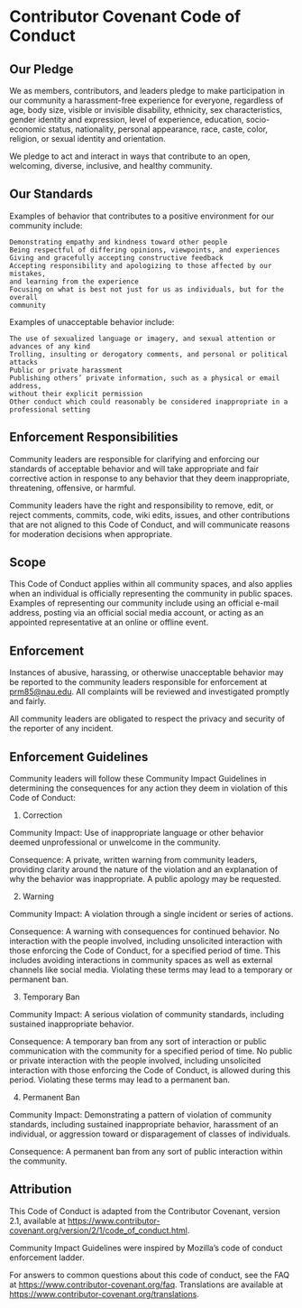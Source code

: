 
# Contributor Covenant Code of Conduct
## **Our Pledge**

We as members, contributors, and leaders pledge to make participation in our
community a harassment-free experience for everyone, regardless of age, body
size, visible or invisible disability, ethnicity, sex characteristics, gender
identity and expression, level of experience, education, socio-economic status,
 nationality, personal appearance, race, caste, color, religion, or sexual
 identity and orientation.  

We pledge to act and interact in ways that contribute to an open, welcoming,
diverse, inclusive, and healthy community.  

## **Our Standards**  

Examples of behavior that contributes to a positive environment for our community include:  

    Demonstrating empathy and kindness toward other people   
    Being respectful of differing opinions, viewpoints, and experiences  
    Giving and gracefully accepting constructive feedback  
    Accepting responsibility and apologizing to those affected by our mistakes,
    and learning from the experience  
    Focusing on what is best not just for us as individuals, but for the overall
    community  

Examples of unacceptable behavior include:  

    The use of sexualized language or imagery, and sexual attention or advances of any kind
    Trolling, insulting or derogatory comments, and personal or political attacks
    Public or private harassment
    Publishing others’ private information, such as a physical or email address,
    without their explicit permission
    Other conduct which could reasonably be considered inappropriate in a
    professional setting  

## **Enforcement Responsibilities**

Community leaders are responsible for clarifying and enforcing our standards of
acceptable behavior and will take appropriate and fair corrective action in
response to any behavior that they deem inappropriate, threatening, offensive, or harmful.  

Community leaders have the right and responsibility to remove, edit, or reject
comments, commits, code, wiki edits, issues, and other contributions that are
not aligned to this Code of Conduct, and will communicate reasons for moderation
decisions when appropriate.  

## **Scope**  

This Code of Conduct applies within all community spaces, and also applies when an individual is officially representing the community in public spaces. Examples of representing our community include using an official e-mail address, posting via an official social media account, or acting as an appointed representative at an online or offline event.  

## **Enforcement**

Instances of abusive, harassing, or otherwise unacceptable behavior may be
reported to the community leaders responsible for enforcement at
prm85@nau.edu. All complaints will be reviewed and investigated
promptly and fairly.  

All community leaders are obligated to respect the privacy and security of the reporter of any incident.  

## **Enforcement Guidelines**

Community leaders will follow these Community Impact Guidelines in determining the consequences for any action they deem in violation of this Code of Conduct:  

1. Correction

Community Impact: Use of inappropriate language or other behavior deemed unprofessional or unwelcome in the community.  

Consequence: A private, written warning from community leaders, providing clarity around the nature of the violation and an explanation of why the behavior was inappropriate. A public apology may be requested.  

2. Warning  

Community Impact: A violation through a single incident or series of actions.  

Consequence: A warning with consequences for continued behavior. No interaction
with the people involved, including unsolicited interaction with those enforcing
the Code of Conduct, for a specified period of time. This includes avoiding
interactions in community spaces as well as external channels like social media.
Violating these terms may lead to a temporary or permanent ban.  

3. Temporary Ban  

Community Impact: A serious violation of community standards, including
sustained inappropriate behavior.

Consequence: A temporary ban from any sort of interaction or public
communication with the community for a specified period of time. No public or
private interaction with the people involved, including unsolicited interaction
with those enforcing the Code of Conduct, is allowed during this period. Violating
these terms may lead to a permanent ban.  

4. Permanent Ban  

Community Impact: Demonstrating a pattern of violation of community standards,
including sustained inappropriate behavior, harassment of an individual, or
aggression toward or disparagement of classes of individuals.  

Consequence: A permanent ban from any sort of public interaction within the community.  

## **Attribution**

This Code of Conduct is adapted from the Contributor Covenant, version 2.1,
available at https://www.contributor-covenant.org/version/2/1/code_of_conduct.html.  

Community Impact Guidelines were inspired by Mozilla’s code of conduct enforcement ladder.  

For answers to common questions about this code of conduct, see the FAQ at
https://www.contributor-covenant.org/faq. Translations are available at
https://www.contributor-covenant.org/translations.  
